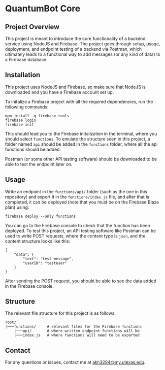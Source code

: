 # **QuantumBot Core**

## **Project Overview**
This project is meant to introduce the core functionality of a backend service using NodeJS and Firebase. The project goes through setup, usage, deployment, and endpoint testing of a backend via Postman, which ultimately leads to a functional way to add messages (or any kind of data) to a Firebase database.
## **Installation**
This project uses NodeJS and Firebase, so make sure that NodeJS is downloaded and you have a Firebase account set up.

To initalize a Firebase project with all the required dependencies, run the following commands:
```
npm install -g firebase-tools
firebase login
firebase init
```
This should lead you to the Firebase initalization in the terminal, where you should select `functions`. To emulate the structure seen in this project, a folder named `api` should be added in the `functions` folder, where all the api functions should be added.

Postman (or some other API testing software) should be downloaded to be able to test the endpoint later on.
## **Usage**
Write an endpoint in the `functions/api/` folder (such as the one in this repository) and export it in the `functions/index.js` file, and after that is completed, it can be deployed (note that you must be on the Firebase Blaze plan) using:
```
firebase deploy --only functions
```
You can go to the Firebase console to check that the function has been deployed. To test this project, an API testing software like Postman can be used to write POST requests, where the content type is `json`, and the content structure looks like this:
```
{
    "data": {
        "text": "test message",
        "userID": "testuser"
    }
}  
```

After sending the POST request, you should be able to see the data added in the Firebase console.
## **Structure**
The relevant file structure for this project is as follows:
```
root/
|───functions/     # relevant files for the Firebase functions
    |───api/       # where written endpoint functions will be
    |───index.js   # where functions will need to be exported
```
## **Contact**
For any questions or issues, contact me at akh3294@my.utexas.edu.